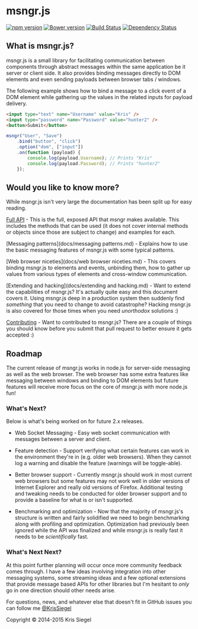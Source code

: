 # msngr.js
[![npm version](https://badge.fury.io/js/msngr.svg)](http://badge.fury.io/js/msngr) [![Bower version](https://badge.fury.io/bo/msngr.js.svg)](http://badge.fury.io/bo/msngr.js) [![Build Status](https://travis-ci.org/KrisSiegel/msngr.js.svg)](https://travis-ci.org/KrisSiegel/msngr.js/) [![Dependency Status](https://gemnasium.com/KrisSiegel/msngr.js.svg)](https://gemnasium.com/KrisSiegel/msngr.js)

## What is msngr.js?
msngr.js is a small library for facilitating communication between components through abstract messages within the same application be it server or client side. It also provides binding messages directly to DOM elements and even sending payloads between browser tabs / windows.

The following example shows how to bind a message to a click event of a DOM element while gathering up the values in the related inputs for payload delivery.
```HTML
<input type="text" name="Username" value="Kris" />
<input type="password" name="Password" value="hunter2" />
<button>Submit</button>
```

```javascript
msngr("User", "Save")
    .bind("button", "click")
    .option("dom", ["input"])
    .on(function (payload) {
        console.log(payload.Username); // Prints "Kris"
        console.log(payload.Password); // Prints "hunter2"
    });
```

## Would you like to know more?
While msngr.js isn't very large the documentation has been split up for easy reading.

[Full API](docs/api.md) - This is the full, exposed API that msngr makes available. This includes the methods that can be used (it does not cover internal methods or objects since those are subject to change) and examples for each.

[Messaging patterns](docs/messaging patterns.md) - Explains how to use the basic messaging features of msngr.js with some typical patterns.

[Web browser niceties](docs/web browser niceties.md) - This covers binding msngr.js to elements and events, unbinding them, how to gather up values from various types of elements and cross-window communication.

[Extending and hacking](docs/extending and hacking.md) - Want to extend the capabilities of msngr.js? It's actually quite easy and this document covers it. Using msngr.js deep in a production system then suddenly find *something* that you need to change to avoid catastrophe? Hacking msngr.js is also covered for those times when you need *unorthodox* solutions :)

[Contributing](docs/contributing.md) - Want to contributed to msngr.js? There are a couple of things you should know before you submit that pull request to better ensure it gets accepted :)

## Roadmap
The current release of msngr.js works in node.js for server-side messaging as well as the web browser. The web browser has some extra features like messaging between windows and binding to DOM elements but future features will receive more focus on the core of msngr.js with more node.js fun!

### What's Next?
Below is what's being worked on for future 2.x releases.

* Web Socket Messaging - Easy web socket communication with messages between a server and client.

* Feature detection - Support verifying what certain features can work in the environment they're in (e.g. older web browsers). When they cannot log a warning and disable the feature (warnings will be toggle-able).

* Better browser support - Currently msngr.js should work in most current web browsers but some features may not work well in older versions of Internet Explorer and really old versions of Firefox. Additional testing and tweaking needs to be conducted for older browser support and to provide a baseline for what is or isn't supported.

* Benchmarking and optimization - Now that the majority of msngr.js's structure is written and fairly solidified we need to begin benchmarking along with profiling and optimization. Optimization had previously been ignored while the API was finalized and while msngr.js is really fast it needs to be *scientifically* fast.

### What's Next Next?
At this point further planning will occur once more community feedback comes through. I have a few ideas involving integration into other messaging systems, some streaming ideas and a few optional extensions that provide message based APIs for other libraries but I'm hesitant to *only* go in one direction should other needs arise.

For questions, news, and whatever else that doesn't fit in GitHub issues you can follow me [@KrisSiegel](https://twitter.com/KrisSiegel)

Copyright © 2014-2015 Kris Siegel
